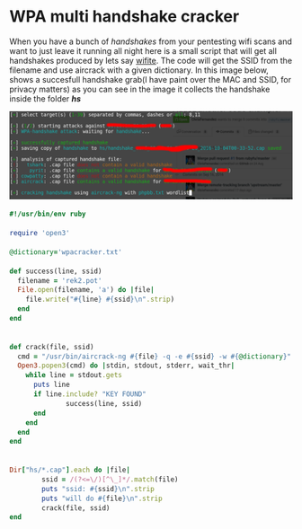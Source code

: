# WPA multi handshake cracker

When you have a bunch of _handshakes_ from your pentesting wifi scans and want to just leave it running all night here is a small script that will get all handshakes produced by lets say [wifite](https://github.com/derv82/wifite2 "Wifite"). The code will get the SSID from the filename and use aircrack with a given dictionary.
In this image below, shows a succesfull handshake grab(I have paint over the MAC and SSID, for privacy matters)
as you can see in the image it collects the handshake inside the folder **_hs_**

![](/assets/wifite-capture.png)



```ruby
#!/usr/bin/env ruby

require 'open3'

@dictionary='wpacracker.txt'

def success(line, ssid)
  filename = 'rek2.pot'
  File.open(filename, 'a') do |file| 
    file.write("#{line} #{ssid}\n".strip) 
  end
end


def crack(file, ssid)
  cmd = "/usr/bin/aircrack-ng #{file} -q -e #{ssid} -w #{@dictionary}"
  Open3.popen3(cmd) do |stdin, stdout, stderr, wait_thr|
    while line = stdout.gets
      puts line
      if line.include? "KEY FOUND"
              success(line, ssid)
      end
    end
  end
end


Dir["hs/*.cap"].each do |file|
        ssid = /(?<=\/)[^\_]*/.match(file)
        puts "ssid: #{ssid}\n".strip
        puts "will do #{file}\n".strip
        crack(file, ssid)
end
```